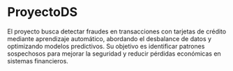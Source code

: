 # ProyectoDS
El proyecto busca detectar fraudes en transacciones con tarjetas de crédito mediante aprendizaje automático, abordando el desbalance de datos y optimizando modelos predictivos. Su objetivo es identificar patrones sospechosos para mejorar la seguridad y reducir pérdidas económicas en sistemas financieros.
